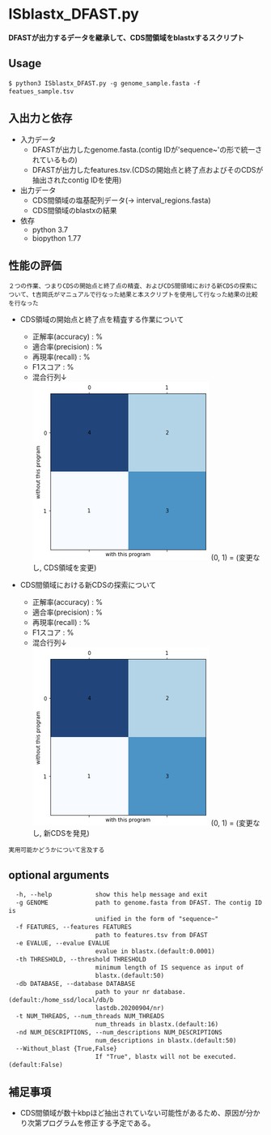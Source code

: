 # ISblastx_DFAST.py
**DFASTが出力するデータを継承して、CDS間領域をblastxするスクリプト**
## Usage
```
$ python3 ISblastx_DFAST.py -g genome_sample.fasta -f featues_sample.tsv
```
## 入出力と依存
- 入力データ
  - DFASTが出力したgenome.fasta.(contig IDが'sequence~'の形で統一されているもの)
  - DFASTが出力したfeatures.tsv.(CDSの開始点と終了点およびそのCDSが抽出されたcontig IDを使用)
- 出力データ
  - CDS間領域の塩基配列データ(-> interval_regions.fasta)
  - CDS間領域のblastxの結果
- 依存
  - python 3.7
  - biopython 1.77

## 性能の評価
`２つの作業、つまりCDSの開始点と終了点の精査、およびCDS間領域における新CDSの探索について、t吉岡氏がマニュアルで行なった結果と本スクリプトを使用して行なった結果の比較を行なった`  
- CDS領域の開始点と終了点を精査する作業について
  - 正解率(accuracy) : %  
  - 適合率(precision) : %  
  - 再現率(recall) : %  
  - F1スコア : %  
  - 混合行列↓  
![](./image/A.png)
(0, 1) = (変更なし, CDS領域を変更)

- CDS間領域における新CDSの探索について
  - 正解率(accuracy) : %  
  - 適合率(precision) : %  
  - 再現率(recall) : %  
  - F1スコア : %  
  - 混合行列↓  
![](./image/A.png)
(0, 1) = (変更なし, 新CDSを発見)

``実用可能かどうかについて言及する``

## optional arguments
```
  -h, --help            show this help message and exit
  -g GENOME             path to genome.fasta from DFAST. The contig ID is
                        unified in the form of "sequence~"
  -f FEATURES, --features FEATURES
                        path to features.tsv from DFAST
  -e EVALUE, --evalue EVALUE
                        evalue in blastx.(default:0.0001)
  -th THRESHOLD, --threshold THRESHOLD
                        minimum length of IS sequence as input of
                        blastx.(default:50)
  -db DATABASE, --database DATABASE
                        path to your nr database.(default:/home_ssd/local/db/b
                        lastdb.20200904/nr)
  -t NUM_THREADS, --num_threads NUM_THREADS
                        num_threads in blastx.(default:16)
  -nd NUM_DESCRIPTIONS, --num_descriptions NUM_DESCRIPTIONS
                        num_descriptions in blastx.(default:50)
  --Without_blast {True,False}
                        If "True", blastx will not be executed.(default:False)
```

## 補足事項
- CDS間領域が数十kbpほど抽出されていない可能性があるため、原因が分かり次第プログラムを修正する予定である。


